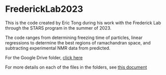 # FrederickLab2023
This is the code created by Eric Tong during his work with the Frederick Lab through the STARS program in the summer of 2023. 

The code ranges from determining freezing time of particles, linear regressions to determine the best regions of ramachandran space, and subtracting experimental NMR data from predicted. 

For the Google Drive folder, [click here](https://drive.google.com/drive/folders/1e5cpMhynO9jscPPOvSlAfWmISDJ-vBF2?usp=drive_link)

For more details on each of the files in the folders, see [this document](https://docs.google.com/document/d/1_1W6BaqiBiNsiQtC1r5BY96jo4f6vUytr-6rlx4y9_U/edit?usp=sharing)
